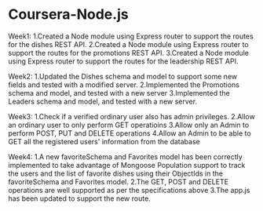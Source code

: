 # Coursera-Node.js

Week1:
1.Created a Node module using Express router to support the routes for the dishes REST API.
2.Created a Node module using Express router to support the routes for the promotions REST API.
3.Created a Node module using Express router to support the routes for the leadership REST API.

Week2:
1.Updated the Dishes schema and model to support some new fields and tested with a modified server.
2.Implemented the Promotions schema and model, and tested with a new server
3.Implemented the Leaders schema and model, and tested with a new server.

Week3:
1.Check if a verified ordinary user also has admin privileges.
2.Allow an ordinary user to only perform GET operatioins
3.Allow only an Admin to perform POST, PUT and DELETE operations
4.Allow an Admin to be able to GET all the registered users' information from the database

Week4:
1.A new favoriteSchema and Favorites model has been correctly implemented to take advantage of Mongoose Population support to track the users and the list of favorite dishes using their ObjectIds in the favoriteSchema and Favorites model.
2.The GET, POST and DELETE operations are well supported as per the specifications above
3.The app.js has been updated to support the new route.
